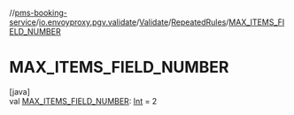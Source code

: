 //[pms-booking-service](../../../../index.md)/[io.envoyproxy.pgv.validate](../../index.md)/[Validate](../index.md)/[RepeatedRules](index.md)/[MAX_ITEMS_FIELD_NUMBER](-m-a-x_-i-t-e-m-s_-f-i-e-l-d_-n-u-m-b-e-r.md)

# MAX_ITEMS_FIELD_NUMBER

[java]\
val [MAX_ITEMS_FIELD_NUMBER](-m-a-x_-i-t-e-m-s_-f-i-e-l-d_-n-u-m-b-e-r.md): [Int](https://kotlinlang.org/api/core/kotlin-stdlib/kotlin/-int/index.html) = 2